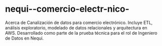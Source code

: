# nequi--comercio-electr-nico-
Acerca de Canalización de datos para comercio electrónico. Incluye ETL, análisis exploratorio, modelado de datos relacionales y arquitectura en AWS. Desarrollado como parte de la prueba técnica para el rol de Ingeniero de Datos en Nequi.
